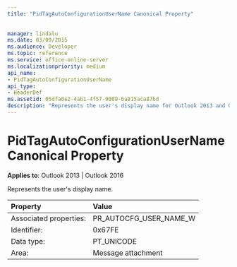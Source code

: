 ```yaml
---
title: "PidTagAutoConfigurationUserName Canonical Property"
 
 
manager: lindalu
ms.date: 03/09/2015
ms.audience: Developer
ms.topic: reference
ms.service: office-online-server
ms.localizationpriority: medium
api_name:
- PidTagAutoConfigurationUserName
api_type:
- HeaderDef
ms.assetid: 05dfa0e2-4ab1-4f57-9009-6a815aca87bd
description: "Represents the user's display name for Outlook 2013 and Outlook 2016."
---
```


# PidTagAutoConfigurationUserName Canonical Property

  
  
**Applies to**: Outlook 2013 | Outlook 2016 
  
Represents the user's display name.
  
|Property |Value |
|:-----|:-----|
|Associated properties:  <br/> |PR_AUTOCFG_USER_NAME_W  <br/> |
|Identifier:  <br/> |0x67FE  <br/> |
|Data type:  <br/> |PT_UNICODE  <br/> |
|Area:  <br/> |Message attachment  <br/> |
   

